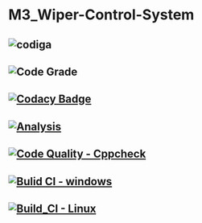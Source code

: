 # M3_Wiper-Control-System
## ![codiga](https://api.codiga.io/project/33411/score/svg)
## ![Code Grade](https://api.codiga.io/project/33411/status/svg)
## [![Codacy Badge](https://app.codacy.com/project/badge/Grade/80f6cb93a8c549b28592d7ab1c7ae722)](https://www.codacy.com/gh/BhargavaRaj/M3_Wiper-Control-System/dashboard?utm_source=github.com&amp;utm_medium=referral&amp;utm_content=BhargavaRaj/M3_Wiper-Control-System&amp;utm_campaign=Badge_Grade)
## [![Analysis](https://github.com/BhargavaRaj/M3_Wiper-Control-System/actions/workflows/Analysis.yml/badge.svg)](https://github.com/BhargavaRaj/M3_Wiper-Control-System/actions/workflows/Analysis.yml)
## [![Code Quality - Cppcheck](https://github.com/BhargavaRaj/M3_Wiper-Control-System/actions/workflows/Cppcheck.yml/badge.svg)](https://github.com/BhargavaRaj/M3_Wiper-Control-System/actions/workflows/Cppcheck.yml)
## [![Bulid CI - windows](https://github.com/BhargavaRaj/M3_Wiper-Control-System/actions/workflows/windows.yml/badge.svg)](https://github.com/BhargavaRaj/M3_Wiper-Control-System/actions/workflows/windows.yml)
## [![Build_CI - Linux](https://github.com/BhargavaRaj/M3_Wiper-Control-System/actions/workflows/Linux.yml/badge.svg)](https://github.com/BhargavaRaj/M3_Wiper-Control-System/actions/workflows/Linux.yml)
